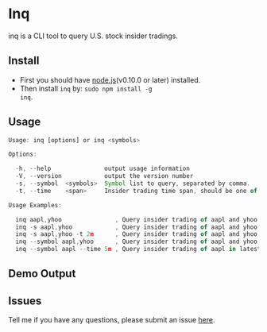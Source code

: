 
# Inq

inq is a CLI tool to query U.S. stock insider tradings.

## Install

- First you should have [node.js](http://nodejs.org/download/)(v0.10.0 or later) installed.
- Then install <code>inq</code> by: <code>sudo npm install -g inq</code>.

## Usage

```javascript
Usage: inq [options] or inq <symbols>

Options:

  -h, --help               output usage information
  -V, --version            output the version number
  -s, --symbol  <symbols>  Symbol list to query, separated by comma.
  -t, --time    <span>     Insider trading time span, should be one of: 1m, 2m, 3m, 4m, or 5m.

Usage Examples:

  inq aapl,yhoo               , Query insider trading of aapl and yhoo in latest 3 months(default).
  inq -s aapl,yhoo            , Query insider trading of aapl and yhoo.
  inq -s aapl,yhoo -t 2m      , Query insider trading of aapl and yhoo in latest 2 months.
  inq --symbol aapl,yhoo      , Query insider trading of aapl and yhoo.
  inq --symbol aapl --time 5m , Query insider trading of aapl in latest 5 months.

```

## Demo Output

## Issues

Tell me if you have any questions, please submit an issue [here](https://github.com/hustcer/inq/issues/new).
